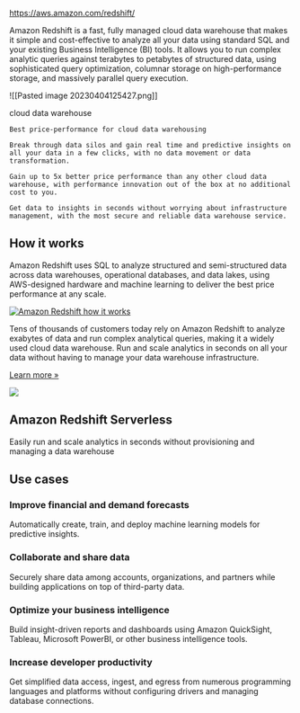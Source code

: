 https://aws.amazon.com/redshift/

Amazon Redshift is a fast, fully managed cloud data warehouse that makes it simple and cost-effective to analyze all your data using standard SQL and your existing Business Intelligence (BI) tools. It allows you to run complex analytic queries against terabytes to petabytes of structured data, using sophisticated query optimization, columnar storage on high-performance storage, and massively parallel query execution.

![[Pasted image 20230404125427.png]]

cloud data warehouse

	Best price-performance for cloud data warehousing
	
	Break through data silos and gain real time and predictive insights on all your data in a few clicks, with no data movement or data transformation.  
	
	Gain up to 5x better price performance than any other cloud data warehouse, with performance innovation out of the box at no additional cost to you.  
	
	Get data to insights in seconds without worrying about infrastructure management, with the most secure and reliable data warehouse service.  

## How it works

Amazon Redshift uses SQL to analyze structured and semi-structured data across data warehouses, operational databases, and data lakes, using AWS-designed hardware and machine learning to deliver the best price performance at any scale.

[![Amazon Redshift how it works](https://d1.awsstatic.com/Product-Page-Diagram_Amazon-Redshift%402x.6c8ada98ebf822d3ddc113e6b802abe08fd4a4d2.png "Amazon Redshift how it works")](https://aws.amazon.com/redshift/#)

Tens of thousands of customers today rely on Amazon Redshift to analyze exabytes of data and run complex analytical queries, making it a widely used cloud data warehouse. Run and scale analytics in seconds on all your data without having to manage your data warehouse infrastructure.

[Learn more »](https://d1.awsstatic.com/reInvent/re21-pdp-tier1/redshift-serverless/AWS_Redshift_infographic_final.pdf)

![](https://d1.awsstatic.com/reInvent/re21-pdp-tier1/redshift-serverless/Site-Merch_Amazon-Redshift-Serverless_MidPage-Banner.74a96ed53bd2b6136db7bf8dc5fc7ab60704ccbc.png)

## Amazon Redshift Serverless

Easily run and scale analytics in seconds without provisioning and managing a data warehouse

## Use cases

### Improve financial and demand forecasts

Automatically create, train, and deploy machine learning models for predictive insights.  

### Collaborate and share data

Securely share data among accounts, organizations, and partners while building applications on top of third-party data.  

### Optimize your business intelligence

Build insight-driven reports and dashboards using Amazon QuickSight, Tableau, Microsoft PowerBI, or other business intelligence tools.  

### Increase developer productivity

Get simplified data access, ingest, and egress from numerous programming languages and platforms without configuring drivers and managing database connections.